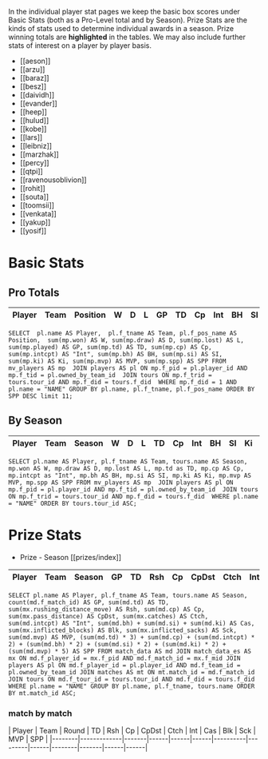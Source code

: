 In the individual player stat pages we keep the basic box scores under Basic Stats (both as a Pro-Level total and by Season). Prize Stats are the kinds of stats used to determine individual awards in a season. Prize winning totals are **highlighted** in the tables. We may also include further stats of interest on a player by player basis.

* [[aeson]]
* [[arzu]]
* [[baraz]]
* [[besz]]
* [[daividh]]
* [[evander]]
* [[heep]]
* [[hulud]]
* [[kobe]]
* [[lars]]
* [[leibniz]]
* [[marzhak]]
* [[percy]]
* [[qtpi]]
* [[ravenousoblivion]]
* [[rohit]]
* [[souta]]
* [[toomsii]]
* [[venkata]]
* [[yakup]]
* [[yosif]]

# Basic Stats

## Pro Totals

| Player           | Team        | Position      | W | D | L | GP | TD | Cp | Int | BH | SI | Ki | MVP | SPP |
|------------------|-------------|---------------|--:|--:|--:|---:|---:|---:|----:|---:|---:|---:|----:|----:|

`
SELECT  pl.name AS Player,  pl.f_tname AS Team, pl.f_pos_name AS Position,  sum(mp.won) AS W, sum(mp.draw) AS D, sum(mp.lost) AS L, sum(mp.played) AS GP, sum(mp.td) AS TD, sum(mp.cp) AS Cp, sum(mp.intcpt) AS "Int", sum(mp.bh) AS BH, sum(mp.si) AS SI, sum(mp.ki) AS Ki, sum(mp.mvp) AS MVP, sum(mp.spp) AS SPP FROM mv_players AS mp  JOIN players AS pl ON mp.f_pid = pl.player_id AND mp.f_tid = pl.owned_by_team_id  JOIN tours ON mp.f_trid = tours.tour_id AND mp.f_did = tours.f_did  WHERE mp.f_did = 1 AND pl.name = "NAME" GROUP BY pl.name, pl.f_tname, pl.f_pos_name ORDER BY SPP DESC limit 11;
`

## By Season

| Player | Team         | Season          | W | D | L | TD | Cp | Int | BH | SI | Ki | MVP | SPP |
|--------|--------------|-----------------|--:|--:|--:|---:|---:|----:|---:|---:|---:|----:|----:|


`
SELECT pl.name AS Player, pl.f_tname AS Team, tours.name AS Season, mp.won AS W, mp.draw AS D, mp.lost AS L, mp.td as TD, mp.cp AS Cp, mp.intcpt as "Int", mp.bh AS BH, mp.si AS SI, mp.ki AS Ki, mp.mvp AS MVP, mp.spp AS SPP FROM mv_players AS mp  JOIN players AS pl ON mp.f_pid = pl.player_id AND mp.f_tid = pl.owned_by_team_id  JOIN tours ON mp.f_trid = tours.tour_id AND mp.f_did = tours.f_did  WHERE pl.name = "NAME" ORDER BY tours.tour_id ASC;
`

# Prize Stats

* Prize - Season [[prizes/index]]

| Player | Team         | Season          | GP | TD | Rsh | Cp | CpDst | Ctch | Int | Cas | Blk | Sck | MVP | SPP |
|--------|--------------|-----------------|---:|---:|----:|---:|------:|-----:|----:|----:|----:|----:|----:|----:|


`
SELECT pl.name AS Player, pl.f_tname AS Team, tours.name AS Season, count(md.f_match_id) AS GP, sum(md.td) AS TD, sum(mx.rushing_distance_move) AS Rsh, sum(md.cp) AS Cp, sum(mx.pass_distance) AS CpDst, sum(mx.catches) AS Ctch, sum(md.intcpt) AS "Int", sum(md.bh) + sum(md.si) + sum(md.ki) AS Cas, sum(mx.inflicted_blocks) AS Blk, sum(mx.inflicted_sacks) AS Sck, sum(md.mvp) AS MVP, (sum(md.td) * 3) + sum(md.cp) + (sum(md.intcpt) * 2) + (sum(md.bh) * 2) + (sum(md.si) * 2) + (sum(md.ki) * 2) + (sum(md.mvp) * 5) AS SPP FROM match_data AS md JOIN match_data_es AS mx ON md.f_player_id = mx.f_pid AND md.f_match_id = mx.f_mid JOIN players AS pl ON md.f_player_id = pl.player_id AND md.f_team_id = pl.owned_by_team_id JOIN matches AS mt ON mt.match_id = md.f_match_id JOIN tours ON md.f_tour_id = tours.tour_id AND md.f_did = tours.f_did WHERE pl.name = "NAME" GROUP BY pl.name, pl.f_tname, tours.name ORDER BY mt.match_id ASC;
`

### match by match

| Player | Team        | Round          | TD  | Rsh | Cp   | CpDst | Ctch | Int | Cas  | Blk | Sck | MVP | SPP  |
|--------|-------------|-------|------|------|------|----------|---------|------|--------|-------|------|------|

